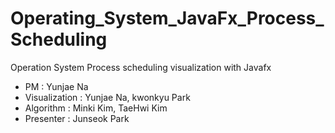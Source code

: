 # Operating_System_JavaFx_Process_Scheduling
Operation System Process scheduling  visualization with Javafx 
- PM : Yunjae Na
- Visualization : Yunjae Na, kwonkyu Park
- Algorithm : Minki Kim, TaeHwi Kim
- Presenter : Junseok Park
